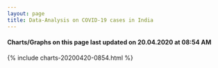 ```yaml
---
layout: page
title: Data-Analysis on COVID-19 cases in India
---
```

#### Charts/Graphs on this page last updated on 20.04.2020 at 08:54 AM
{% include charts-20200420-0854.html %}